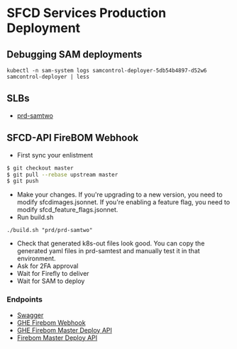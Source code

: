 # SFCD Services Production Deployment

## Debugging SAM deployments

```
kubectl -n sam-system logs samcontrol-deployer-5db54b4897-d52w6 samcontrol-deployer | less
```

## SLBs

- [prd-samtwo](http://slb-portal-service.sam-system.prd-samtwo.prd.slb.sfdc.net:9112/)

## SFCD-API FireBOM Webhook

* First sync your enlistment

```sh
$ git checkout master
$ git pull --rebase upstream master
$ git push
```

* Make your changes. If you're upgrading to a new version, you need to modify sfcdimages.jsonnet. If you're enabling a feature flag, you need to modify sfcd_feature_flags.jsonnet.
* Run build.sh
```
./build.sh "prd/prd-samtwo"
```
* Check that generated k8s-out files look good. You can copy the generated yaml files in prd-samtest and manually test it in that environment.
* Ask for 2FA approval
* Wait for Firefly to deliver
* Wait for SAM to deploy

### Endpoints

- [Swagger](https://sfcdapi-firebom-webhook.sfcd.prd-samtwo.prd.slb.sfdc.net:8443/swagger-ui.html)
- [GHE Firebom Webhook](https://sfcdapi-firebom-webhook.sfcd.prd-samtwo.prd.slb.sfdc.net:8443/sfcdapi/v1/webhook/firebom/pipelinetemplates/masterdeploy)
- [GHE Firebom Master Deploy API](https://sfcdapi-firebom-webhook.sfcd.prd-samtwo.prd.slb.sfdc.net:8443/sfcdapi/v1/ghe/firebom/pipelinetemplates/masterdeploy)
- [Firebom Master Deploy API](https://sfcdapi-firebom-webhook.sfcd.prd-samtwo.prd.slb.sfdc.net:8443/sfcdapi/v1/firebom/pipelinetemplates/masterdeploy)